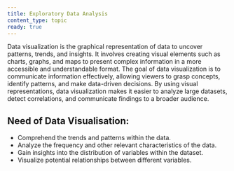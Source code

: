 ```yaml
---
title: Exploratory Data Analysis
content_type: topic
ready: true
---
```


Data visualization is the graphical representation of data to uncover patterns, trends, and insights. It involves creating visual elements such as charts, graphs, and maps to present complex information in a more accessible and understandable format. The goal of data visualization is to communicate information effectively, allowing viewers to grasp concepts, identify patterns, and make data-driven decisions. By using visual representations, data visualization makes it easier to analyze large datasets, detect correlations, and communicate findings to a broader audience.

## Need of Data Visualisation:
- Comprehend the trends and patterns within the data.
- Analyze the frequency and other relevant characteristics of the data.
- Gain insights into the distribution of variables within the dataset.
- Visualize potential relationships between different variables.
